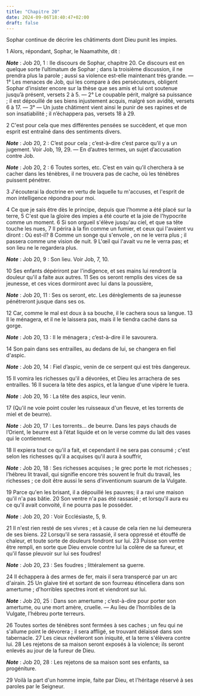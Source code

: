 ```yaml
---
title: "Chapitre 20"
date: 2024-09-06T18:40:47+02:00
draft: false
---
```



Sophar continue de décrire les châtiments dont Dieu punit les impies.


1 Alors, répondant, Sophar, le Naamathite, dit :

***Note*** :  Job 20, 1 : IIe discours de Sophar, chapitre 20. Ce discours est en quelque sorte l’ultimatum de Sophar ; dans la troisième discussion, il ne prendra plus la parole ; aussi sa violence est-elle maintenant très grande. ― 1° Les menaces de Job, qui les compare à des persécuteurs, obligent Sophar d’insister encore sur la thèse que ses amis et lui ont soutenue jusqu’à présent, versets 2 à 5. ― 2° Le coupable périt, malgré sa puissance ; il est dépouillé de ses biens injustement acquis, malgré son avidité, versets 6 à 17. ― 3° ― Un juste châtiment vient ainsi le punir de ses rapines et de son insatiabilité ; il n’échappera pas, versets 18 à 29.


2 C'est pour cela que mes différentes pensées se succèdent, et que mon esprit est entraîné dans des sentiments divers.

***Note*** :  Job 20, 2 : C’est pour cela ; c’est-à-dire c’est parce qu’il y a un jugement. Voir Job, 19, 29. ― En d’autres termes, un sujet d’accusation contre Job.

***Note*** :  Job 20, 2 : 6 Toutes sortes, etc. C’est en vain qu’il cherchera à se cacher dans les ténèbres, il ne trouvera pas de cache, où les ténèbres puissent pénétrer.

3 J'écouterai la doctrine en vertu de laquelle tu m'accuses, et l'esprit de mon intelligence répondra pour moi.


4 Ce que je sais être dès le principe, depuis que l'homme a été placé sur la terre, 5 C'est que la gloire des impies a été courte et la joie de l'hypocrite comme un moment. 6 Si son orgueil s'élève jusqu'au ciel, et que sa tête touche les nues, 7 Il périra à la fin comme un fumier, et ceux qui l'avaient vu diront : Où est-il? 8 Comme un songe qui s'envole , on ne le verra plus ; il passera comme une vision de nuit. 9 L'œil qui l'avait vu ne le verra pas; et son lieu ne le regardera plus.

***Note*** :  Job 20, 9 : Son lieu. Voir Job, 7, 10.

10 Ses enfants dépériront par l'indigence, et ses mains lui rendront la douleur qu'il a faite aux autres. 11 Ses os seront remplis des vices de sa jeunesse, et ces vices dormiront avec lui dans la poussière,

***Note*** :  Job 20, 11 : Ses os seront, etc. Les dérèglements de sa jeunesse pénétreront jusque dans ses os.

12 Car, comme le mal est doux à sa bouche, il le cachera sous sa langue. 13 Il le ménagera, et il ne le laissera pas, mais il le tiendra caché dans sa gorge.

***Note*** :  Job 20, 13 : Il le ménagera ; c’est-à-dire il le savourera.

14 Son pain dans ses entrailles, au dedans de lui, se changera en fiel d'aspic.

***Note*** :  Job 20, 14 : Fiel d’aspic, venin de ce serpent qui est très dangereux.

15 Il vomira les richesses qu'il a dévorées, et Dieu les arrachera de ses entrailles. 16 Il sucera la tête des aspics, et la langue d'une vipère le tuera.

***Note*** :  Job 20, 16 : La tête des aspics, leur venin.

17 (Qu'il ne voie point couler les ruisseaux d'un fleuve, et les torrents de miel et de beurre).

***Note*** :  Job 20, 17 : Les torrents… de beurre. Dans les pays chauds de l’Orient, le beurre est à l’état liquide et on le verse comme du lait des vases qui le contiennent.

18 Il expiera tout ce qu'il a fait, et cependant il ne sera pas consumé ; c'est selon les richesses qu'il a acquises qu'il aura à souffrir,

***Note*** :  Job 20, 18 : Ses richesses acquises ; le grec porte le mot richesses ; l’hébreu lit travail, qui signifie encore très souvent le fruit du travail, les richesses ; ce doit être aussi le sens d’inventionum suarum de la Vulgate.

19 Parce qu'en les brisant, il a dépouillé les pauvres; il a ravi une maison qu'il n'a pas bâtie. 20 Son ventre n'a pas été rassasié ; et lorsqu'il aura eu ce qu'il avait convoité, il ne pourra pas le posséder.

***Note*** :  Job 20, 20 : Voir Ecclésiaste, 5, 9.

21 Il n'est rien resté de ses vivres ; et à cause de cela rien ne lui demeurera de ses biens. 22 Lorsqu'il se sera rassasié, il sera oppressé et étouffé de chaleur, et toute sorte de douleurs fondront sur lui. 23 Puisse son ventre être rempli, en sorte que Dieu envoie contre lui la colère de sa fureur, et qu'il fasse pleuvoir sur lui ses foudres!

***Note*** :  Job 20, 23 : Ses foudres ; littéralement sa guerre.

24 Il échappera à des armes de fer, mais il sera transpercé par un arc d'airain. 25 Un glaive tiré et sortant de son fourreau étincellera dans son amertume ; d'horribles spectres iront et viendront sur lui.

***Note*** :  Job 20, 25 : Dans son amertume ; c’est-à-dire pour porter son amertume, ou une mort amère, cruelle. ― Au lieu de l’horribiles de la Vulgate, l’hébreu porte terreurs.

26 Toutes sortes de ténèbres sont fermées à ses caches ; un feu qui ne s'allume point le dévorera ; il sera affligé, se trouvant délaissé dans son tabernacle. 27 Les cieux révéleront son iniquité, et la terre s'élèvera contre lui. 28 Les rejetons de sa maison seront exposés à la violence; ils seront enlevés au jour de la fureur de Dieu.

***Note*** :  Job 20, 28 : Les rejetons de sa maison sont ses enfants, sa progéniture.


29 Voilà la part d'un homme impie, faite par Dieu, et l'héritage réservé à ses paroles par le Seigneur.

